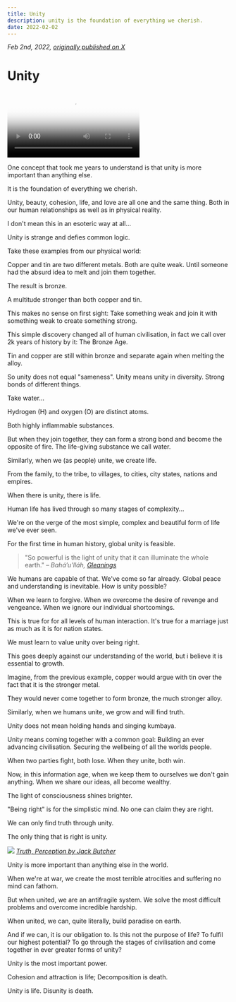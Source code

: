 ```yaml
---
title: Unity
description: unity is the foundation of everything we cherish.
date: 2022-02-02
---
```


*Feb 2nd, 2022, [originally published on X](https://x.com/jalil_eth/status/1496875511364009984)*
# Unity

<Video 
  src="https://ipfs.vv.xyz/ipfs/QmVAVgdpJrZF3rHA9DyEhVAJCnmR4RM75vBpZoi5bnvxog"
  poster="https://ipfs.vv.xyz/ipfs/QmdaQx7RjFRaTd8f3NqBC9LHyZTfBcFoEjyE3Juwd1XyY9?filename=nations-to-nodes.png"
  :caption="{ text: 'From Nations to Nodes by Jack Butcher', link: 'https://foundation.app/mint/eth/0x3B3ee1931Dc30C1957379FAc9aba94D1C48a5405/20577' }"
/>

One concept that took me years to understand is that unity is more important than anything else.

It is the foundation of everything we cherish.

Unity, beauty, cohesion, life, and love are all one and the same thing. Both in our human relationships as well as in physical reality.

I don't mean this in an esoteric way at all...

Unity is strange and defies common logic. 

Take these examples from our physical world:

Copper and tin are two different metals. Both are quite weak. Until someone had the absurd idea to melt and join them together.

The result is bronze. 

A multitude stronger than both copper and tin.

This makes no sense on first sight: Take something weak and join it with something weak to create something strong.

This simple discovery changed all of human civilisation, in fact we call over 2k years of history by it: The Bronze Age.

Tin and copper are still within bronze and separate again when melting the alloy.

So unity does not equal "sameness".
Unity means unity in diversity. Strong bonds of different things.

Take water...

Hydrogen (H) and oxygen (O) are distinct atoms.

Both highly inflammable substances.

But when they join together, they can form a strong bond and become the opposite of fire. The life-giving substance we call water.

Similarly, when we (as people) unite, we create life.

From the family, to the tribe, to villages, to cities, city states, nations and empires.

When there is unity, there is life.

Human life has lived through so many stages of complexity... 

We're on the verge of the most simple, complex and beautiful form of life we've ever seen.

For the first time in human history, global unity is feasible.

> "So powerful is the light of unity that it can illuminate the whole earth." 
> *– Bahá’u’lláh, [Gleanings](https://www.bahai.org/r/487380847)*

We humans are capable of that. We've come so far already. Global peace and understanding is inevitable.
How is unity possible?

When we learn to forgive. When we overcome the desire of revenge and vengeance. When we ignore our individual shortcomings.

This is true for for all levels of human interaction. It's true for a marriage just as much as it is for nation states.

We must learn to value unity over being right.

This goes deeply against our understanding of the world, but i believe it is essential to growth.

Imagine, from the previous example, copper would argue with tin over the fact that it is the stronger metal.

They would never come together to form bronze, the much stronger alloy.

Similarly, when we humans unite, we grow and will find truth.

Unity does not mean holding hands and singing kumbaya.

Unity means coming together with a common goal: Building an ever advancing civilisation. Securing the wellbeing of all the worlds people.

When two parties fight, both lose. When they unite, both win.

Now, in this information age, when we keep them to ourselves we don't gain anything. When we share our ideas, all become wealthy.

The light of consciousness shines brighter.

"Being right" is for the simplistic mind. No one can claim they are right.

We can only find truth through unity.

The only thing that is right is unity.

![](https://ipfs.vv.xyz/ipfs/QmaaQjzL4iHXgPYaRi5WJcGBDAVSS3ARvkErM8i81Ax1g9?filename=truth-perception.png)
*[Truth, Perception by Jack Butcher](https://foundation.app/mint/eth/0x66736F0484B079b662264CcB9099Ed2B1EdF7FdD/21)*

Unity is more important than anything else in the world.

When we're at war, we create the most terrible atrocities and suffering no mind can fathom.

But when united, we are an antifragile system. We solve the most difficult problems and overcome incredible hardship.

When united, we can, quite literally, build paradise on earth.

And if we can, it is our obligation to. Is this not the purpose of life? To fulfil our highest potential? To go through the stages of civilisation and come together in ever greater forms of unity?

Unity is the most important power. 

Cohesion and attraction is life;
Decomposition is death.

Unity is life. Disunity is death.
